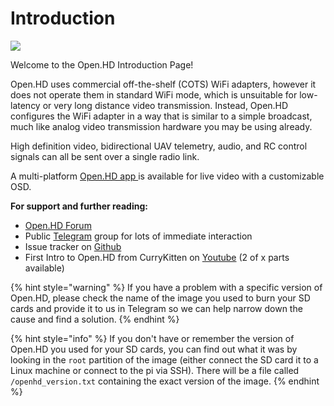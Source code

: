 # Introduction

![](.gitbook/assets/plain_openhd_logo.jpg)

Welcome to the Open.HD Introduction Page!

Open.HD uses commercial off-the-shelf \(COTS\) WiFi adapters, however it does not operate them in standard WiFi mode, which is unsuitable for low-latency or very long distance video transmission. Instead, Open.HD configures the WiFi adapter in a way that is similar to a simple broadcast, much like analog video transmission hardware you may be using already.

High definition video, bidirectional UAV telemetry, audio, and RC control signals can all be sent over a single radio link.

A multi-platform [Open.HD app ](https://github.com/OpenHD/QOpenHD/releases)is available for live video with a customizable OSD.

**For support and further reading:**

* [Open.HD Forum](https://discuss.openhdfpv.com/)
* Public [Telegram](https://t.me/OpenHD_HDFPV) group for lots of immediate interaction
* Issue tracker on [Github](https://github.com/OpenHD/Open.HD/issues)
* First Intro to Open.HD from CurryKitten on [Youtube](https://www.youtube.com/playlist?list=PL7WaECFssECJWfTc0vKYTfUdH5y8UgdI9) \(2 of x parts available\)

{% hint style="warning" %}
If you have a problem with a specific version of Open.HD, please check the name of the image you used to burn your SD cards and provide it to us in Telegram so we can help narrow down the cause and find a solution.
{% endhint %}

{% hint style="info" %}
If you don't have or remember the version of Open.HD you used for your SD cards, you can find out what it was by looking in the `root` partition of the image \(either connect the SD card it to a Linux machine or connect to the pi via SSH\). There will be a file called `/openhd_version.txt` containing the exact version of the image.
{% endhint %}

